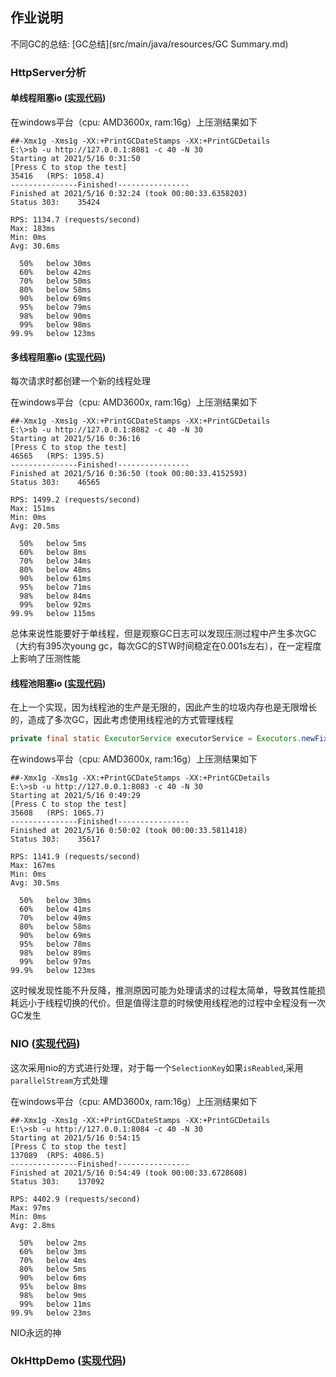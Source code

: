 ## 作业说明

不同GC的总结: [GC总结](src/main/java/resources/GC Summary.md)

### HttpServer分析

#### 单线程阻塞io ([实现代码](src/main/java/indi/kurok1/http/server/SingleThreadHttpServer.java))

在windows平台（cpu: AMD3600x, ram:16g）上压测结果如下

```
##-Xmx1g -Xms1g -XX:+PrintGCDateStamps -XX:+PrintGCDetails
E:\>sb -u http://127.0.0.1:8081 -c 40 -N 30
Starting at 2021/5/16 0:31:50
[Press C to stop the test]
35416   (RPS: 1058.4)
---------------Finished!----------------
Finished at 2021/5/16 0:32:24 (took 00:00:33.6358203)
Status 303:    35424

RPS: 1134.7 (requests/second)
Max: 183ms
Min: 0ms
Avg: 30.6ms

  50%   below 30ms
  60%   below 42ms
  70%   below 50ms
  80%   below 58ms
  90%   below 69ms
  95%   below 79ms
  98%   below 90ms
  99%   below 98ms
99.9%   below 123ms

```



#### 多线程阻塞io ([实现代码](src/main/java/indi/kurok1/http/server/NewThreadHttpServer.java))

每次请求时都创建一个新的线程处理

在windows平台（cpu: AMD3600x, ram:16g）上压测结果如下

```
##-Xmx1g -Xms1g -XX:+PrintGCDateStamps -XX:+PrintGCDetails
E:\>sb -u http://127.0.0.1:8082 -c 40 -N 30
Starting at 2021/5/16 0:36:16
[Press C to stop the test]
46565   (RPS: 1395.5)
---------------Finished!----------------
Finished at 2021/5/16 0:36:50 (took 00:00:33.4152593)
Status 303:    46565

RPS: 1499.2 (requests/second)
Max: 151ms
Min: 0ms
Avg: 20.5ms

  50%   below 5ms
  60%   below 8ms
  70%   below 34ms
  80%   below 48ms
  90%   below 61ms
  95%   below 71ms
  98%   below 84ms
  99%   below 92ms
99.9%   below 115ms
```

总体来说性能要好于单线程，但是观察GC日志可以发现压测过程中产生多次GC（大约有395次young gc，每次GC的STW时间稳定在0.001s左右），在一定程度上影响了压测性能



#### 线程池阻塞io ([实现代码](src/main/java/indi/kurok1/http/server/ThreadPoolHttpServer.java))

在上一个实现，因为线程池的生产是无限的，因此产生的垃圾内存也是无限增长的，造成了多次GC，因此考虑使用线程池的方式管理线程

```java
private final static ExecutorService executorService = Executors.newFixedThreadPool(40);//固定大小为40
```

在windows平台（cpu: AMD3600x, ram:16g）上压测结果如下

```
##-Xmx1g -Xms1g -XX:+PrintGCDateStamps -XX:+PrintGCDetails
E:\>sb -u http://127.0.0.1:8083 -c 40 -N 30
Starting at 2021/5/16 0:49:29
[Press C to stop the test]
35608   (RPS: 1065.7)
---------------Finished!----------------
Finished at 2021/5/16 0:50:02 (took 00:00:33.5811418)
Status 303:    35617

RPS: 1141.9 (requests/second)
Max: 167ms
Min: 0ms
Avg: 30.5ms

  50%   below 30ms
  60%   below 41ms
  70%   below 49ms
  80%   below 58ms
  90%   below 69ms
  95%   below 78ms
  98%   below 89ms
  99%   below 97ms
99.9%   below 123ms
```



这时候发现性能不升反降，推测原因可能为处理请求的过程太简单，导致其性能损耗远小于线程切换的代价。但是值得注意的时候使用线程池的过程中全程没有一次GC发生



### NIO ([实现代码](src/main/java/indi/kurok1/http/server/NioHttpServer.java))

这次采用nio的方式进行处理，对于每一个`SelectionKey`如果`isReabled`,采用`parallelStream`方式处理

在windows平台（cpu: AMD3600x, ram:16g）上压测结果如下

```
##-Xmx1g -Xms1g -XX:+PrintGCDateStamps -XX:+PrintGCDetails
E:\>sb -u http://127.0.0.1:8084 -c 40 -N 30
Starting at 2021/5/16 0:54:15
[Press C to stop the test]
137089  (RPS: 4086.5)
---------------Finished!----------------
Finished at 2021/5/16 0:54:49 (took 00:00:33.6728608)
Status 303:    137092

RPS: 4402.9 (requests/second)
Max: 97ms
Min: 0ms
Avg: 2.8ms

  50%   below 2ms
  60%   below 3ms
  70%   below 4ms
  80%   below 5ms
  90%   below 6ms
  95%   below 8ms
  98%   below 9ms
  99%   below 11ms
99.9%   below 23ms
```

NIO永远的神





### OkHttpDemo ([实现代码](src/main/java/indi/kurok1/http/client/OkHttpClientDemo.java))
